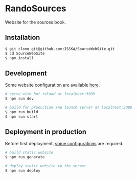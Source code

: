 # RandoSources

Website for the sources book.

## Installation

``` bash
$ git clone git@github.com:ISSKA/SourceWebSite.git
$ cd SourceWebSite
$ npm install
```

## Development

Some website configuration are available [here](doc/website_configuration.md).

``` bash
# serve with hot reload at localhost:3000
$ npm run dev
```

``` bash
# build for production and launch server at localhost:3000
$ npm run build
$ npm run start
```

## Deployment in production

Before first deployment, [some configurations](doc/server_configuration.md) are required.

```bash
# build static website
$ npm run generate

# deploy static website to the server
$ npm run deploy
```
